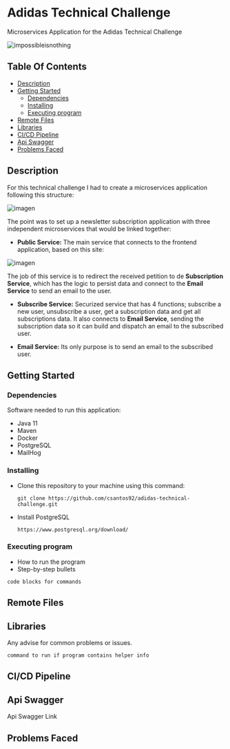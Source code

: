 # Adidas Technical Challenge

Microservices Application for the Adidas Technical Challenge

![impossibleisnothing](https://user-images.githubusercontent.com/50203409/150191898-71370777-e21f-42b9-97be-821573647695.jpeg)

## Table Of Contents

* [Description](#description-anchor)
* [Getting Started](#getting-started-anchor)
    * [Dependencies](#dependencies-anchor)
    * [Installing](#installing-anchor)
    * [Executing program](#executing-anchor)
* [Remote Files](#remote-anchor)
* [Libraries](#libraries-anchor)
* [CI/CD Pipeline](#pipeline-anchor)
* [Api Swagger](#swagger-anchor)
* [Problems Faced](#problems-anchor)

<a name="description-anchor"></a>
## Description 

For this technical challenge I had to create a microservices application following this structure:

![imagen](https://user-images.githubusercontent.com/50203409/150194675-571a6522-5cff-4ecd-82aa-c5c493dbedf0.png)

The point was to set up a newsletter subscription application with three independent microservices that would be linked together:

* <b>Public Service:</b> The main service that connects to the frontend application, based on this site: 

![imagen](https://user-images.githubusercontent.com/50203409/150195251-23a2cca8-9a76-4508-b1c5-65cef00599f7.png)

The job of this service is to redirect the received petition to de <b>Subscription Service</b>, which has the logic to persist data and connect to the <b>Email Service</b> to send an email to the user.

* <b>Subscribe Service:</b> Securized service that has 4 functions; subscribe a new user, unsubscribe a user, get a subscription data and get all subscriptions data. It also connects to <b>Email Service</b>, sending the subscription data so it can build and dispatch an email to the subscribed user.

* <b>Email Service:</b> Its only purpose is to send an email to the subscribed user.

<a name="getting-started-anchor"></a>
## Getting Started

<a name="dependencies-anchor"></a>
### Dependencies

Software needed to run this application:

* Java 11
* Maven
* Docker
* PostgreSQL
* MailHog

<a name="installing-anchor"></a>
### Installing

* Clone this repository to your machine using this command:

  ```
  git clone https://github.com/csantos92/adidas-technical-challenge.git
  ```
 
* Install PostgreSQL

  ```
  https://www.postgresql.org/download/
  ```

<a name="executing-anchor"></a>
### Executing program

* How to run the program
* Step-by-step bullets
```
code blocks for commands
```
<a name="remote-anchor"></a>
## Remote Files

<a name="libraries-anchor"></a>
## Libraries

Any advise for common problems or issues.
```
command to run if program contains helper info
```
<a name="pipeline-anchor"></a>
## CI/CD Pipeline




<a name="swagger-anchor"></a>
## Api Swagger

Api Swagger Link

<a name="problems-anchor"></a>
## Problems Faced

